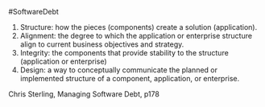 #SoftwareDebt 
1. Structure: how the pieces (components) create a solution (application).
2. Alignment: the degree to which the application or enterprise structure align to current business objectives and strategy.
3. Integrity: the components that provide stability to the structure (application or enterprise)
4. Design: a way to conceptually communicate the planned or implemented structure of a component, application, or enterprise.

Chris Sterling, Managing Software Debt, p178